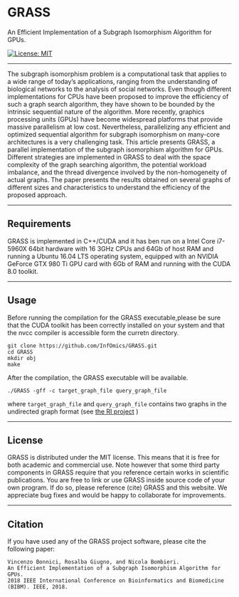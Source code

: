 # GRASS
An Efficient Implementation of a Subgraph Isomorphism Algorithm for GPUs.

[![License: MIT](https://img.shields.io/badge/License-MIT-yellow.svg)](https://opensource.org/licenses/MIT) [](#lang-en)

<hr />

The subgraph isomorphism problem is a computational task that applies to a wide range of today’s applications,
ranging from the understanding of biological networks to the
analysis of social networks. Even though different implementations for CPUs have been proposed to improve the efficiency
of such a graph search algorithm, they have shown to be
bounded by the intrinsic sequential nature of the algorithm.
More recently, graphics processing units (GPUs) have become
widespread platforms that provide massive parallelism at low
cost. Nevertheless, parallelizing any efficient and optimized
sequential algorithm for subgraph isomorphism on many-core
architectures is a very challenging task. This article presents
GRASS, a parallel implementation of the subgraph isomorphism
algorithm for GPUs. Different strategies are implemented in
GRASS to deal with the space complexity of the graph searching
algorithm, the potential workload imbalance, and the thread
divergence involved by the non-homogeneity of actual graphs.
The paper presents the results obtained on several graphs of
different sizes and characteristics to understand the efficiency of
the proposed approach.

<hr />

## Requirements

GRASS is implemented in C++/CUDA and it has ben run on a Intel
Core i7-5960X 64bit hardware with 16 3GHz CPUs and 64Gb
of host RAM and running a Ubuntu 16.04 LTS operating
system, equipped with an NVIDIA GeForce GTX 980 Ti
GPU card with 6Gb of RAM and running with the CUDA
8.0 toolkit. 

<hr />

## Usage

Before running the compilation for the GRASS executable,please be sure that the CUDA toolkit has been correctly installed on your system and that the nvcc compiler is accessible form the curretn directory.

```
git clone https://github.com/InfOmics/GRASS.git
cd GRASS
mkdir obj
make
```

After the compilation, the GRASS executable will be available.

```
./GRASS -gff -c target_graph_file query_graph_file
```

where `target_graph_file` and `query_graph_file` contains two graphs in the undirected graph format (see [the RI project](https://github.com/InfOmics/RI) )


<hr />

## License
GRASS is distributed under the MIT license. This means that it is free for both academic and commercial use. 
Note however that some third party components in GRASS require that you reference certain works in scientific publications.
You are free to link or use GRASS inside source code of your own program. If do so, please reference (cite) GRASS and this website. 
We appreciate bug fixes and would be happy to collaborate for improvements. 
<!--- [License](https://raw.githubusercontent.com/GiugnoLab/PanDelos/master/LICENSE) -->

<hr />

## Citation

If you have used any of the GRASS project software, please cite the following paper:

```
Vincenzo Bonnici, Rosalba Giugno, and Nicola Bombieri. 
An Efficient Implementation of a Subgraph Isomorphism Algorithm for GPUs.
2018 IEEE International Conference on Bioinformatics and Biomedicine (BIBM). IEEE, 2018.
```
